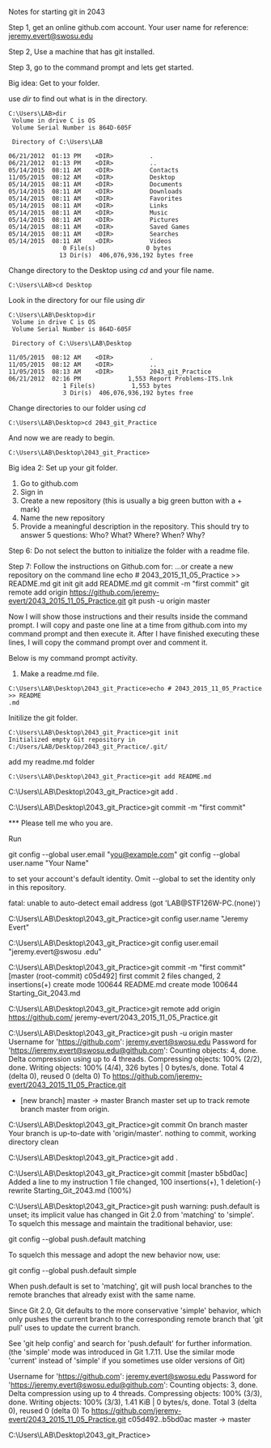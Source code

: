 Notes for starting git in 2043

Step 1, get an online github.com account.
Your user name for reference: jeremy.evert@swosu.edu

Step 2, Use a machine that has git installed.

Step 3, go to the command prompt and lets get started.

Big idea: Get to your folder.

use *dir* to find out what is in the directory.
```
C:\Users\LAB>dir
 Volume in drive C is OS
 Volume Serial Number is 864D-605F

 Directory of C:\Users\LAB

06/21/2012  01:13 PM    <DIR>          .
06/21/2012  01:13 PM    <DIR>          ..
05/14/2015  08:11 AM    <DIR>          Contacts
11/05/2015  08:12 AM    <DIR>          Desktop
05/14/2015  08:11 AM    <DIR>          Documents
05/14/2015  08:11 AM    <DIR>          Downloads
05/14/2015  08:11 AM    <DIR>          Favorites
05/14/2015  08:11 AM    <DIR>          Links
05/14/2015  08:11 AM    <DIR>          Music
05/14/2015  08:11 AM    <DIR>          Pictures
05/14/2015  08:11 AM    <DIR>          Saved Games
05/14/2015  08:11 AM    <DIR>          Searches
05/14/2015  08:11 AM    <DIR>          Videos
               0 File(s)              0 bytes
              13 Dir(s)  406,076,936,192 bytes free		  
```
Change directory to the Desktop using *cd* and your file name.
```
C:\Users\LAB>cd Desktop
```
Look in the directory for our file using *dir*
```
C:\Users\LAB\Desktop>dir
 Volume in drive C is OS
 Volume Serial Number is 864D-605F

 Directory of C:\Users\LAB\Desktop

11/05/2015  08:12 AM    <DIR>          .
11/05/2015  08:12 AM    <DIR>          ..
11/05/2015  08:13 AM    <DIR>          2043_git_Practice
06/21/2012  02:16 PM             1,553 Report Problems-ITS.lnk
               1 File(s)          1,553 bytes
               3 Dir(s)  406,076,936,192 bytes free
```
Change directories to our folder using *cd*
```
C:\Users\LAB\Desktop>cd 2043_git_Practice
```
And now we are ready to begin.
```
C:\Users\LAB\Desktop\2043_git_Practice>
```

Big idea 2: Set up your git folder.
1. Go to github.com
2. Sign in
3. Create a new repository 
(this is usually a big green button with a + mark)
4. Name the new repository
5. Provide a meaningful description in the repository.
This should try to answer 5 questions:
Who?
What?
Where?
When?
Why?

Step 6: Do not select the button
to initialize the folder with a readme file.

Step 7: Follow the instructions on Github.com for:
…or create a new repository on the command line
echo # 2043_2015_11_05_Practice >> README.md
git init
git add README.md
git commit -m "first commit"
git remote add origin https://github.com/jeremy-evert/2043_2015_11_05_Practice.git
git push -u origin master

Now I will show those instructions and their results 
inside the command prompt.
I will copy and paste one line at a time
from github.com into my command prompt and then 
execute it.
After I have finished executing these lines, 
I will copy the command prompt over and comment it.

Below is my command prompt activity.

1. Make a readme.md file.
```
C:\Users\LAB\Desktop\2043_git_Practice>echo # 2043_2015_11_05_Practice >> README
.md
```
Initilize the git folder.
```
C:\Users\LAB\Desktop\2043_git_Practice>git init
Initialized empty Git repository in C:/Users/LAB/Desktop/2043_git_Practice/.git/
```
add my readme.md folder
```
C:\Users\LAB\Desktop\2043_git_Practice>git add README.md
```
C:\Users\LAB\Desktop\2043_git_Practice>git add .

C:\Users\LAB\Desktop\2043_git_Practice>git commit -m "first commit"

*** Please tell me who you are.

Run

  git config --global user.email "you@example.com"
  git config --global user.name "Your Name"

to set your account's default identity.
Omit --global to set the identity only in this repository.

fatal: unable to auto-detect email address (got 'LAB@STF126W-PC.(none)')

C:\Users\LAB\Desktop\2043_git_Practice>git config user.name "Jeremy Evert"

C:\Users\LAB\Desktop\2043_git_Practice>git config user.email "jeremy.evert@swosu
.edu"

C:\Users\LAB\Desktop\2043_git_Practice>git commit -m "first commit"
[master (root-commit) c05d492] first commit
 2 files changed, 2 insertions(+)
 create mode 100644 README.md
 create mode 100644 Starting_Git_2043.md

C:\Users\LAB\Desktop\2043_git_Practice>git remote add origin https://github.com/
jeremy-evert/2043_2015_11_05_Practice.git

C:\Users\LAB\Desktop\2043_git_Practice>git push -u origin master
Username for 'https://github.com': jeremy.evert@swosu.edu
Password for 'https://jeremy.evert@swosu.edu@github.com':
Counting objects: 4, done.
Delta compression using up to 4 threads.
Compressing objects: 100% (2/2), done.
Writing objects: 100% (4/4), 326 bytes | 0 bytes/s, done.
Total 4 (delta 0), reused 0 (delta 0)
To https://github.com/jeremy-evert/2043_2015_11_05_Practice.git
 * [new branch]      master -> master
Branch master set up to track remote branch master from origin.

C:\Users\LAB\Desktop\2043_git_Practice>git commit
On branch master
Your branch is up-to-date with 'origin/master'.
nothing to commit, working directory clean

C:\Users\LAB\Desktop\2043_git_Practice>git add .

C:\Users\LAB\Desktop\2043_git_Practice>git commit
[master b5bd0ac] Added a line to my instruction
 1 file changed, 100 insertions(+), 1 deletion(-)
 rewrite Starting_Git_2043.md (100%)

C:\Users\LAB\Desktop\2043_git_Practice>git push
warning: push.default is unset; its implicit value has changed in
Git 2.0 from 'matching' to 'simple'. To squelch this message
and maintain the traditional behavior, use:

  git config --global push.default matching

To squelch this message and adopt the new behavior now, use:

  git config --global push.default simple

When push.default is set to 'matching', git will push local branches
to the remote branches that already exist with the same name.

Since Git 2.0, Git defaults to the more conservative 'simple'
behavior, which only pushes the current branch to the corresponding
remote branch that 'git pull' uses to update the current branch.

See 'git help config' and search for 'push.default' for further information.
(the 'simple' mode was introduced in Git 1.7.11. Use the similar mode
'current' instead of 'simple' if you sometimes use older versions of Git)

Username for 'https://github.com': jeremy.evert@swosu.edu
Password for 'https://jeremy.evert@swosu.edu@github.com':
Counting objects: 3, done.
Delta compression using up to 4 threads.
Compressing objects: 100% (3/3), done.
Writing objects: 100% (3/3), 1.41 KiB | 0 bytes/s, done.
Total 3 (delta 0), reused 0 (delta 0)
To https://github.com/jeremy-evert/2043_2015_11_05_Practice.git
   c05d492..b5bd0ac  master -> master

C:\Users\LAB\Desktop\2043_git_Practice>


